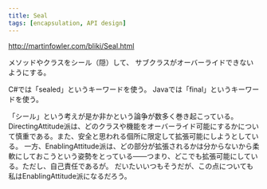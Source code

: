 ```yaml
---
title: Seal
tags: [encapsulation, API design]
---
```


http://martinfowler.com/bliki/Seal.html

メソッドやクラスをシール（隠）して、
サブクラスがオーバーライドできないようにする。

C#では「sealed」というキーワードを使う。
Javaでは「final」というキーワードを使う。

「シール」という考えが是か非かという論争が数多く巻き起こっている。
DirectingAttitude派は、どのクラスや機能をオーバーライド可能にするかについて慎重である。また、安全と思われる個所に限定して拡張可能にしようとしている。
一方、EnablingAttitude派は、どの部分が拡張されるかは分からないから柔軟にしておこうという姿勢をとっている——つまり、どこでも拡張可能にしている。ただし、自己責任であるが。
だいたいいつもそうだが、この点についても私はEnablingAttitude派になるだろう。
